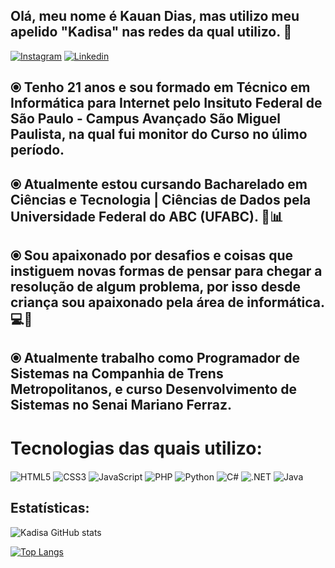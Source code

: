 ## Olá, meu nome é Kauan Dias, mas utilizo meu apelido "Kadisa" nas redes da qual utilizo. 👋

[![Instagram](https://img.shields.io/badge/Instagram-E4405F?style=for-the-badge&logo=instagram&logoColor=white)](https://www.instagram.com/kadisa_wrd?igsh=MTRyZzFycTZ1eDd4Ng==)
[![Linkedin](https://img.shields.io/badge/-LinkedIn-%230077B5?style=for-the-badge&logo=linkedin&logoColor=white)](https://www.linkedin.com/in/kauan-dias-45543a2a9)

## ⦿ Tenho 21 anos e sou formado em Técnico em Informática para Internet pelo Insituto Federal de São Paulo - Campus Avançado São Miguel Paulista, na qual fui monitor do Curso no úlimo período.
## ⦿ Atualmente estou cursando Bacharelado em Ciências e Tecnologia | Ciências de Dados pela Universidade Federal do ABC (UFABC). 📗📊

## ⦿ Sou apaixonado por desafios e coisas que instiguem novas formas de pensar para chegar a resolução de algum problema, por isso desde criança sou apaixonado pela área de informática. 💻🎲

## ⦿ Atualmente trabalho como Programador de Sistemas na Companhia de Trens Metropolitanos, e curso Desenvolvimento de Sistemas no Senai Mariano Ferraz.

# Tecnologias das quais utilizo:

<div style="display: inline_block">
<img align="center" alt="HTML5" src="https://img.shields.io/badge/HTML5-E34F26?style=for-the-badge&logo=html5&logoColor=white"/>
<img align="center" alt="CSS3" src="https://img.shields.io/badge/CSS3-1572B6?style=for-the-badge&logo=css3&logoColor=white"/>
<img align="center" alt="JavaScript" src="https://img.shields.io/badge/JavaScript-F7DF1E?style=for-the-badge&logo=javascript&logoColor=black"/>
<img align="center" alt="PHP" src="https://img.shields.io/badge/PHP-777BB4?style=for-the-badge&logo=php&logoColor=white"/>
<img align="center" alt="Python" src="https://img.shields.io/badge/Python-14354C?style=for-the-badge&logo=python&logoColor=white"/>
<img align="center" alt="C#" src="https://img.shields.io/badge/C%23-239120?style=for-the-badge&logo=c-sharp&logoColor=white"/>
<img align="center" alt=".NET" src="https://img.shields.io/badge/.NET-5C2D91?style=for-the-badge&logo=.net&logoColor=white"/>
<img align="center" alt="Java" src="https://img.shields.io/badge/Java-ED8B00?style=for-the-badge&logo=openjdk&logoColor=white"/>

</div>

## Estatísticas:

![Kadisa GitHub stats](https://github-readme-stats.vercel.app/api?username=Kadisa-Cyber&show_icons=true&theme=tokyonight)

[![Top Langs](https://github-readme-stats.vercel.app/api/top-langs/?username=Kadisa-Cyber&layout=donut)](https://github.com/anuraghazra/github-readme-stats)
